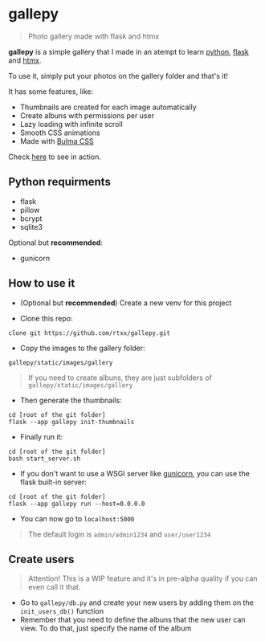
# gallepy
> Photo gallery made with flask and htmx

**gallepy** is a simple gallery that I made in an atempt to learn [python](https://www.python.org/), [flask](https://flask.palletsprojects.com/en/3.0.x/) and [htmx](https://htmx.org/).

To use it, simply put your photos on the gallery folder and that's it!

It has some features, like:

- Thumbnails are created for each image automatically
- Create albuns with permissions per user
- Lazy loading with infinite scroll
- Smooth CSS animations
- Made with [Bulma CSS](https://bulma.io/)

Check [here](https://photos.ruiteixeira.me) to see in action.

## Python requirments

- flask
- pillow
- bcrypt
- sqlite3

Optional but **recommended**:
- gunicorn

## How to use it

- (Optional but **recommended**) Create a new venv for this project

- Clone this repo:
```
clone git https://github.com/rtxx/gallepy.git
```

- Copy the images to the gallery folder:
```
gallepy/static/images/gallery
```
> If you need to create albuns, they are just subfolders of ```gallepy/static/images/gallery```

- Then generate the thumbnails: 
```
cd [root of the git folder]
flask --app gallepy init-thumbnails
```

- Finally run it:
```
cd [root of the git folder]
bash start_server.sh
```

- If you don't want to use a WSGI server like [gunicorn](https://gunicorn.org/), you can use the flask built-in server:
```
cd [root of the git folder]
flask --app gallepy run --host=0.0.0.0
```

- You can now go to ```localhost:5000```

> The default login is ```admin/admin1234``` and ```user/user1234```

## Create users
> Attention! This is a WIP feature and it's in pre-alpha quality if you can even call it that.

- Go to ```gallepy/db.py``` and create your new users by adding them on the ```init_users_db()``` function
- Remember that you need to define the albuns that the new user can view. To do that, just specify the name of the album


